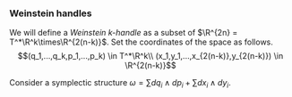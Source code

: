 ### Weinstein handles

We will define a *Weinstein k-handle* as a subset of $\R^{2n} = T^*\R^k\times\R^{2(n-k)}$. Set the coordinates of the space as follows.
$$(q_1,...,q_k,p_1,...,p_k) \in T^*\R^k\\
(x_1,y_1,...,x_{2(n-k)},y_{2(n-k)}) \in \R^{2(n-k)}$$

Consider a symplectic structure $\omega=\sum dq_i\wedge dp_i + \sum dx_i\wedge dy_i$.

<!--stackedit_data:
eyJoaXN0b3J5IjpbLTEwOTc2NTkwMTAsLTIxNDQwMzgwNjQsLT
E0MjA1MjEyMTZdfQ==
-->